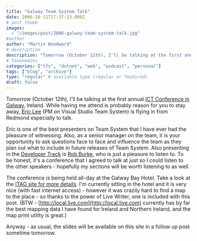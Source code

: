 ```yaml
---
title: "Galway Team System Talk"
date: 2006-10-11T17:37:13.000Z
# post thumb
images:
  - "/images/post/2006-galway-team-system-talk.jpg"
#author
author: "Martin Woodward"
# description
description: "Tomorrow (October 12th), I'll be talking at the first annual ICT Conference in Galway, Ireland."
# Taxonomies
categories: ["tfs", "dotnet", "web", "podcast", "personal"]
tags: ["blog", "archive"]
type: "regular" # available type (regular or featured)
draft: false
---
```

Tomorrow (October 12th), I'll be talking at the first annual [ICT Conference in Galway](http://www.itag.ie/Conference2006/tabid/335/Default.aspx), Ireland.  While having me attend is probably reason for you to stay away, [Eric Lee](http://blogs.msdn.com/ericlee/) (PM on Visual Studio Team System) is flying in from Redmond especially to talk. 

Eric is one of the best presenters on Team System that I have ever had the pleasure of witnessing.  Also, as a senior manager on the team, it is your opportunity to ask questions face to face and influence the team as they plan out what to include in future releases of Team System.  Also presenting in the [Developer Track](http://www.itag.ie/Home/tabid/81/ctl/View/mid/475/Event/237/Date/20061009/Start/200610120830/End/200610121800/Default.aspx) is [Rob Burke](http://blogs.msdn.com/robburke/), who is just a pleasure to listen to.  To be honest, it's a conference that I agreed to talk at just so I could listen to the other speakers - hopefully my sections will be worth listening to as well. 

 [](http://local.live.com/default.aspx?v=2&cp=53.26624~-9.067669&lvl=12&style=r&sp=aN.53.2581_-9.086037_Gallway%2520Bay%2520Hotel__http%253a%252f%252fwww.galwaybayhotel.net%252f)

The conference is being held all-day at the Galway Bay Hotel.  Take a look at the [ITAG site for more details](http://www.itag.ie/Conference2006/tabid/335/Default.aspx).  I'm currently sitting in the hotel and it is very nice (with fast internet access) - however it was crazily hard to find a map to the place - so thanks to the power of Live Writer, one is included with this post.  (BTW - [http://local.live.com](http://local.live.com) currently has by far the best mapping data I have found for Ireland and Northern Ireland, and the map print utility is great.) 

Anyway - as usual, the slides will be available on this site in a follow up post sometime tomorrow.